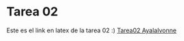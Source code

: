# Tarea 02
Este es el link en latex de la tarea 02 :) 
[Tarea02 AyalaIvonne](https://www.overleaf.com/read/xmmmbkpdtdrd#e35e4c)

